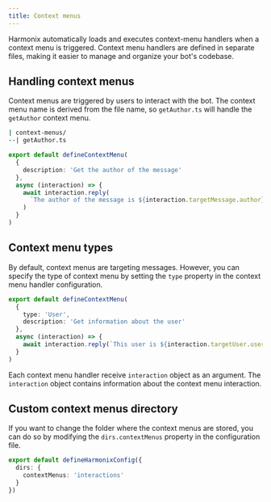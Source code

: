 ```yaml
---
title: Context menus
---
```


Harmonix automatically loads and executes context-menu handlers when a context menu is triggered. Context menu handlers are defined in separate files, making it easier to manage and organize your bot's codebase.

## Handling context menus

Context menus are triggered by users to interact with the bot. The context menu name is derived from the file name, so `getAuthor.ts` will handle the `getAuthor` context menu.

```bash [Directory structure]
| context-menus/
--| getAuthor.ts
```

```ts [context-menus/getAuthor.ts] icon=typescript-icon
export default defineContextMenu(
  {
    description: 'Get the author of the message'
  },
  async (interaction) => {
    await interaction.reply(
      `The author of the message is ${interaction.targetMessage.author}`
    )
  }
)
```

## Context menu types

By default, context menus are targeting messages. However, you can specify the type of context menu by setting the `type` property in the context menu handler configuration.

```ts [context-menus/getUserInfo.ts] icon=typescript-icon
export default defineContextMenu(
  {
    type: 'User',
    description: 'Get information about the user'
  },
  async (interaction) => {
    await interaction.reply(`This user is ${interaction.targetUser.username}`)
  }
)
```

Each context menu handler receive `interaction` object as an argument. The `interaction` object contains information about the context menu interaction.

## Custom context menus directory

If you want to change the folder where the context menus are stored, you can do so by modifying the `dirs.contextMenus` property in the configuration file.

```ts [harmonix.config.ts] icon=typescript-icon
export default defineHarmonixConfig({
  dirs: {
    contextMenus: 'interactions'
  }
})
```

